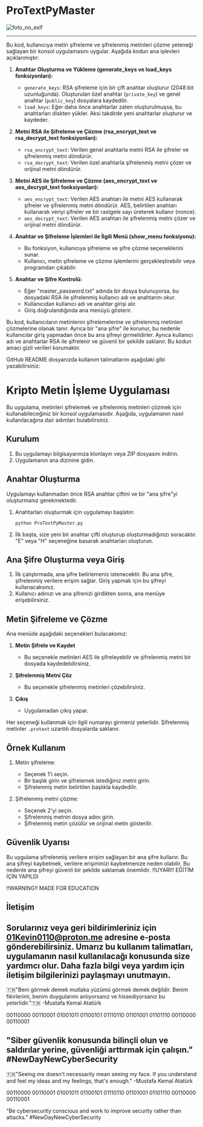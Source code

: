 # ProTextPyMaster
![foto_no_exif](https://github.com/01Kevin01/ProTextPyMaster/assets/131346373/e73e19f7-f983-4724-8cd8-62b74f30b29a)

-------------------------------------------------------------------------------------------------------------------------------------------------
Bu kod, kullanıcıya metin şifreleme ve şifrelenmiş metinleri çözme yeteneği sağlayan bir konsol uygulamasını uygular. Aşağıda kodun ana işlevleri açıklanmıştır:

1. **Anahtar Oluşturma ve Yükleme (generate_keys ve load_keys fonksiyonları):**
   - `generate_keys`: RSA şifreleme için bir çift anahtar oluşturur (2048 bit uzunluğunda). Oluşturulan özel anahtar (`private_key`) ve genel anahtar (`public_key`) dosyalara kaydedilir.
   - `load_keys`: Eğer daha önce anahtarlar zaten oluşturulmuşsa, bu anahtarları diskten yükler. Aksi takdirde yeni anahtarlar oluşturur ve kaydeder.

2. **Metni RSA ile Şifreleme ve Çözme (rsa_encrypt_text ve rsa_decrypt_text fonksiyonları):**
   - `rsa_encrypt_text`: Verilen genel anahtarla metni RSA ile şifreler ve şifrelenmiş metni döndürür.
   - `rsa_decrypt_text`: Verilen özel anahtarla şifrelenmiş metni çözer ve orijinal metni döndürür.

3. **Metni AES ile Şifreleme ve Çözme (aes_encrypt_text ve aes_decrypt_text fonksiyonları):**
   - `aes_encrypt_text`: Verilen AES anahtarı ile metni AES kullanarak şifreler ve şifrelenmiş metni döndürür. AES, belirtilen anahtarı kullanarak veriyi şifreler ve bir rastgele sayı üreterek kullanır (nonce).
   - `aes_decrypt_text`: Verilen AES anahtarı ile şifrelenmiş metni çözer ve orijinal metni döndürür.

4. **Anahtar ve Şifreleme İşlemleri ile İlgili Menü (show_menu fonksiyonu):**
   - Bu fonksiyon, kullanıcıya şifreleme ve şifre çözme seçeneklerini sunar.
   - Kullanıcı, metin şifreleme ve çözme işlemlerini gerçekleştirebilir veya programdan çıkabilir.

5. **Anahtar ve Şifre Kontrolü:**
   - Eğer "master_password.txt" adında bir dosya bulunuyorsa, bu dosyadaki RSA ile şifrelenmiş kullanıcı adı ve anahtarını okur.
   - Kullanıcıdan kullanıcı adı ve anahtar girişi alır.
   - Giriş doğrulandığında ana menüyü gösterir.

Bu kod, kullanıcıların metinlerini şifrelemelerine ve şifrelenmiş metinleri çözmelerine olanak tanır.
Ayrıca bir "ana şifre" ile korunur, bu nedenle kullanıcılar giriş yapmadan önce bu ana şifreyi girmelidirler.
Ayrıca kullanıcı adı ve anahtarlar RSA ile şifrelenir ve güvenli bir şekilde saklanır. Bu kodun amacı gizli verileri korumaktır. 

GitHub README dosyanızda kullanım talimatlarını aşağıdaki gibi yazabilirsiniz:

# Kripto Metin İşleme Uygulaması

Bu uygulama, metinleri şifrelemek ve şifrelenmiş metinleri çözmek için kullanabileceğiniz bir konsol uygulamasıdır. Aşağıda, uygulamanın nasıl kullanılacağına dair adımları bulabilirsiniz.

## Kurulum

1. Bu uygulamayı bilgisayarınıza klonlayın veya ZIP dosyasını indirin.
2. Uygulamanın ana dizinine gidin.

## Anahtar Oluşturma

Uygulamayı kullanmadan önce RSA anahtar çiftini ve bir "ana şifre"yi oluşturmanız gerekmektedir.

1. Anahtarları oluşturmak için uygulamayı başlatın:
   ```
   python ProTextPyMaster.py
   ```
2. İlk başta, size yeni bir anahtar çifti oluşturup oluşturmadığınızı soracaktır. "E" veya "H" seçeneğine basarak anahtarları oluşturun.

## Ana Şifre Oluşturma veya Giriş

1. İlk çalıştırmada, ana şifre belirlemeniz istenecektir. Bu ana şifre, şifrelenmiş verilere erişim sağlar. Giriş yapmak için bu şifreyi kullanacaksınız.
2. Kullanıcı adınızı ve ana şifrenizi girdikten sonra, ana menüye erişebilirsiniz.

## Metin Şifreleme ve Çözme

Ana menüde aşağıdaki seçenekleri bulacaksınız:

1. **Metin Şifrele ve Kaydet**
   - Bu seçenekle metinleri AES ile şifreleyebilir ve şifrelenmiş metni bir dosyada kaydedebilirsiniz.

2. **Şifrelenmiş Metni Çöz**
   - Bu seçenekle şifrelenmiş metinleri çözebilirsiniz.

3. **Çıkış**
   - Uygulamadan çıkış yapar.

Her seçeneği kullanmak için ilgili numarayı girmeniz yeterlidir. Şifrelenmiş metinler `.protext` uzantılı dosyalarda saklanır.

## Örnek Kullanım

1. Metin şifreleme:
   - Seçenek 1'i seçin.
   - Bir başlık girin ve şifrelemek istediğiniz metni girin.
   - Şifrelenmiş metin belirtilen başlıkla kaydedilir.

2. Şifrelenmiş metni çözme:
   - Seçenek 2'yi seçin.
   - Şifrelenmiş metnin dosya adını girin.
   - Şifrelenmiş metin çözülür ve orijinal metin gösterilir.

## Güvenlik Uyarısı

Bu uygulama şifrelenmiş verilere erişim sağlayan bir ana şifre kullanır. Bu ana şifreyi kaybetmek, verilere erişiminizi kaybetmenize neden olabilir. Bu nedenle ana şifreyi güvenli bir şekilde saklamak önemlidir.
!!UYARI!! EĞİTİM İÇİN YAPILDI

!!WARNING!! MADE FOR EDUCATION

## İletişim

Sorularınız veya geri bildirimleriniz için [01Kevin0110@proton.me](mailto:01Kevin0110@proton.me) adresine e-posta gönderebilirsiniz.
Umarız bu kullanım talimatları, uygulamanın nasıl kullanılacağı konusunda size yardımcı olur. Daha fazla bilgi veya yardım için iletişim bilgilerinizi paylaşmayı unutmayın.
-------------------------------------------------------------------------------------------------------------------------------------------------
🇹🇷"Beni görmek demek mutlaka yüzümü görmek demek değildir. Benim fikirlerimi, benim duygularımı anlıyorsanız ve hissediyorsanız bu yeterlidir."🇹🇷
-Mustafa Kemal Atatürk

00110000 00110001 01001011 01100101 01110110 01101001 01101110 00110000 00110001 

"Siber güvenlik konusunda bilinçli olun ve saldırılar yerine, güvenliği arttırmak için çalışın."
#NewDayNewCyberSecurity
-------------------------------------------------------------------------------------------------------------------------------------------------
🇹🇷"Seeing me doesn't necessarily mean seeing my face. If you understand and feel my ideas and my feelings, that's enough."
-Mustafa Kemal Atatürk

00110000 00110001 01001011 01100101 01110110 01101001 01101110 00110000 00110001

"Be cybersecurity conscious and work to improve security rather than attacks."
#NewDayNewCyberSecurity
